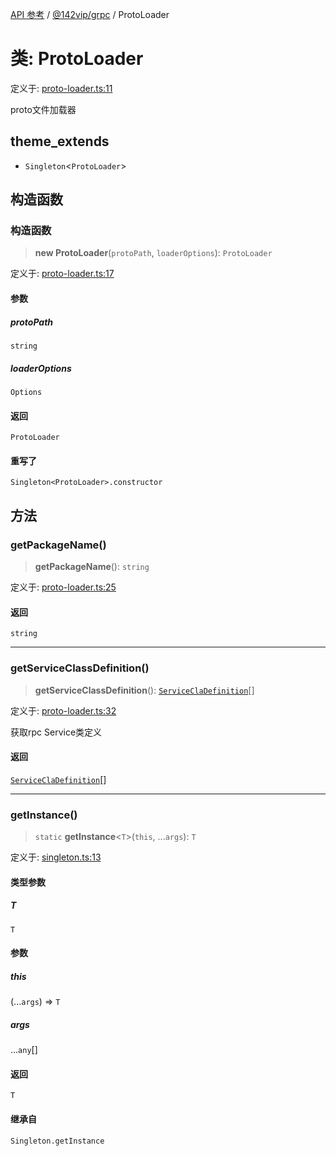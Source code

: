 [API 参考](../../../index.md) / [@142vip/grpc](../index.md) / ProtoLoader

# 类: ProtoLoader

定义于: [proto-loader.ts:11](https://github.com/142vip/core-x/blob/a868d72f351cc457f350d05d38d540d6494a8ff2/packages/grpc/src/proto-loader.ts#L11)

proto文件加载器

## theme_extends

- `Singleton`\<`ProtoLoader`\>

## 构造函数

### 构造函数

> **new ProtoLoader**(`protoPath`, `loaderOptions`): `ProtoLoader`

定义于: [proto-loader.ts:17](https://github.com/142vip/core-x/blob/a868d72f351cc457f350d05d38d540d6494a8ff2/packages/grpc/src/proto-loader.ts#L17)

#### 参数

##### protoPath

`string`

##### loaderOptions

`Options`

#### 返回

`ProtoLoader`

#### 重写了

`Singleton<ProtoLoader>.constructor`

## 方法

### getPackageName()

> **getPackageName**(): `string`

定义于: [proto-loader.ts:25](https://github.com/142vip/core-x/blob/a868d72f351cc457f350d05d38d540d6494a8ff2/packages/grpc/src/proto-loader.ts#L25)

#### 返回

`string`

***

### getServiceClassDefinition()

> **getServiceClassDefinition**(): [`ServiceClaDefinition`](../interfaces/ServiceClaDefinition.md)[]

定义于: [proto-loader.ts:32](https://github.com/142vip/core-x/blob/a868d72f351cc457f350d05d38d540d6494a8ff2/packages/grpc/src/proto-loader.ts#L32)

获取rpc Service类定义

#### 返回

[`ServiceClaDefinition`](../interfaces/ServiceClaDefinition.md)[]

***

### getInstance()

> `static` **getInstance**\<`T`\>(`this`, ...`args`): `T`

定义于: [singleton.ts:13](https://github.com/142vip/core-x/blob/a868d72f351cc457f350d05d38d540d6494a8ff2/packages/grpc/src/singleton.ts#L13)

#### 类型参数

##### T

`T`

#### 参数

##### this

(...`args`) => `T`

##### args

...`any`[]

#### 返回

`T`

#### 继承自

`Singleton.getInstance`
